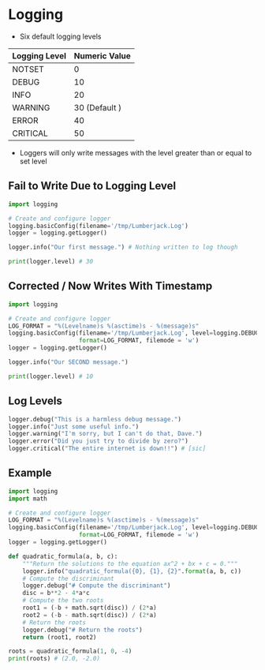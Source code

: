 # Logging

* Six default logging levels

| Logging Level | Numeric Value |
| --- | --- |
| NOTSET | 0 |
| DEBUG | 10 |
| INFO | 20 |
| WARNING | 30 (Default ) |
| ERROR | 40 |
| CRITICAL | 50 |

* Loggers will only write messages with the level greater than or equal to set level

## Fail to Write Due to Logging Level

```python
import logging

# Create and configure logger
logging.basicConfig(filename='/tmp/Lumberjack.Log')
logger = logging.getLogger()

logger.info("Our first message.") # Nothing written to log though

print(logger.level) # 30
```

## Corrected / Now Writes With Timestamp

```python
import logging

# Create and configure logger
LOG_FORMAT = "%(Levelname)s %(asctime)s - %(message)s"
logging.basicConfig(filename='/tmp/Lumberjack.Log', level=logging.DEBUG,
                    format=LOG_FORMAT, filemode = 'w')
logger = logging.getLogger()

logger.info("Our SECOND message.")

print(logger.level) # 10
```

## Log Levels

```python
logger.debug("This is a harmless debug message.")
logger.info("Just some useful info.")
logger.warning("I'm sorry, but I can't do that, Dave.")
logger.error("Did you just try to divide by zero?")
logger.critical("The entire internet is down!!") # [sic]
```

## Example

```python
import logging
import math

# Create and configure logger
LOG_FORMAT = "%(Levelname)s %(asctime)s - %(message)s"
logging.basicConfig(filename='/tmp/Lumberjack.Log', level=logging.DEBUG,
                    format=LOG_FORMAT, filemode = 'w')
logger = logging.getLogger()

def quadratic_formula(a, b, c):
    """Return the solutions to the equation ax^2 + bx + c = 0."""
    logger.info("quadratic_formula({0}, {1}, {2}".format(a, b, c))
    # Compute the discriminant
    logger.debug("# Compute the discriminant")
    disc = b**2 - 4*a*c
    # Compute the two roots
    root1 = (-b + math.sqrt(disc)) / (2*a)
    root2 = (-b - math.sqrt(disc)) / (2*a)
    # Return the roots
    logger.debug("# Return the roots")
    return (root1, root2)

roots = quadratic_formula(1, 0, -4)
print(roots) # (2.0, -2.0)
```
